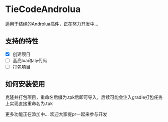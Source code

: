 # TieCodeAndrolua

适用于结绳的Androlua插件，正在努力开发中...


## 支持的特性

 - [x] 创建项目
 - [ ] 高亮lua和aly代码
 - [ ] 打包项目
 
## 如何安装使用

克隆并打包项目，重命名后缀为.tpk后即可导入，后续可能会注入gradle打包任务上实现直接重命名为.tpk


更多功能正在添加中... 欢迎大家提pr一起来参与开发